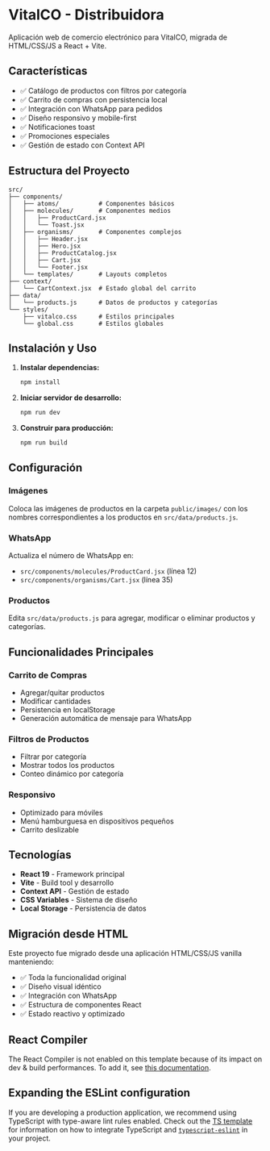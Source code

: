 # VitalCO - Distribuidora

Aplicación web de comercio electrónico para VitalCO, migrada de HTML/CSS/JS a React + Vite.

## Características

- ✅ Catálogo de productos con filtros por categoría
- ✅ Carrito de compras con persistencia local
- ✅ Integración con WhatsApp para pedidos
- ✅ Diseño responsivo y mobile-first
- ✅ Notificaciones toast
- ✅ Promociones especiales
- ✅ Gestión de estado con Context API

## Estructura del Proyecto

```
src/
├── components/
│   ├── atoms/           # Componentes básicos
│   ├── molecules/       # Componentes medios
│   │   ├── ProductCard.jsx
│   │   └── Toast.jsx
│   ├── organisms/       # Componentes complejos
│   │   ├── Header.jsx
│   │   ├── Hero.jsx
│   │   ├── ProductCatalog.jsx
│   │   ├── Cart.jsx
│   │   └── Footer.jsx
│   └── templates/       # Layouts completos
├── context/
│   └── CartContext.jsx  # Estado global del carrito
├── data/
│   └── products.js      # Datos de productos y categorías
└── styles/
    ├── vitalco.css      # Estilos principales
    └── global.css       # Estilos globales
```

## Instalación y Uso

1. **Instalar dependencias:**
   ```bash
   npm install
   ```

2. **Iniciar servidor de desarrollo:**
   ```bash
   npm run dev
   ```

3. **Construir para producción:**
   ```bash
   npm run build
   ```

## Configuración

### Imágenes
Coloca las imágenes de productos en la carpeta `public/images/` con los nombres correspondientes a los productos en `src/data/products.js`.

### WhatsApp
Actualiza el número de WhatsApp en:
- `src/components/molecules/ProductCard.jsx` (línea 12)
- `src/components/organisms/Cart.jsx` (línea 35)

### Productos
Edita `src/data/products.js` para agregar, modificar o eliminar productos y categorías.

## Funcionalidades Principales

### Carrito de Compras
- Agregar/quitar productos
- Modificar cantidades
- Persistencia en localStorage
- Generación automática de mensaje para WhatsApp

### Filtros de Productos
- Filtrar por categoría
- Mostrar todos los productos
- Conteo dinámico por categoría

### Responsivo
- Optimizado para móviles
- Menú hamburguesa en dispositivos pequeños
- Carrito deslizable

## Tecnologías

- **React 19** - Framework principal
- **Vite** - Build tool y desarrollo
- **Context API** - Gestión de estado
- **CSS Variables** - Sistema de diseño
- **Local Storage** - Persistencia de datos

## Migración desde HTML

Este proyecto fue migrado desde una aplicación HTML/CSS/JS vanilla manteniendo:
- ✅ Toda la funcionalidad original
- ✅ Diseño visual idéntico  
- ✅ Integración con WhatsApp
- ✅ Estructura de componentes React
- ✅ Estado reactivo y optimizado

## React Compiler

The React Compiler is not enabled on this template because of its impact on dev & build performances. To add it, see [this documentation](https://react.dev/learn/react-compiler/installation).

## Expanding the ESLint configuration

If you are developing a production application, we recommend using TypeScript with type-aware lint rules enabled. Check out the [TS template](https://github.com/vitejs/vite/tree/main/packages/create-vite/template-react-ts) for information on how to integrate TypeScript and [`typescript-eslint`](https://typescript-eslint.io) in your project.
